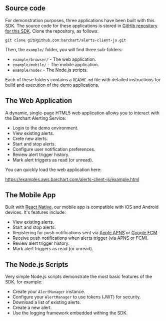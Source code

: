 ## Source code

For demonstration purposes, three applications have been built with this SDK. The source code for these applications is stored in [GitHib repository for this SDK](https://github.com/barchart/alerts-client-js). Clone the repository, as follows:

```shell
git clone git@github.com:barchart/alerts-client-js.git
```

Then, the ```example/``` folder, you will find three sub-folders:

* ```example/browser/``` - The web application.
* ```example/mobile/``` - The mobile application.
* ```example/node/``` - The Node.js scripts.

Each of these folders contains a ```README.md``` file with detailed instructions for build and execution of the demo applications.

## The Web Application

A dynamic, single-page HTML5 web application allows you to interact with the Barchart Alerting Service:

* Login to the demo environment.
* View existing alerts.
* Crete new alerts.
* Start and stop alerts.
* Configure user notification preferences.
* Review alert trigger history.
* Mark alert triggers as read (or unread).

You can quickly load the web application here:

https://examples.aws.barchart.com/alerts-client-js/example.html

## The Mobile App

Built with [React Native](https://reactnative.dev/), our mobile app is compatible with iOS and Android devices. It's features include:

* View existing alerts.
* Start and stop alerts.
* Registering for push notifications sent via [Apple APNS](https://en.wikipedia.org/wiki/Apple_Push_Notification_service) or [Google FCM](https://firebase.google.com/docs/cloud-messaging).
* Receive push notifications when alerts trigger (via APNS or FCM).
* Review alert trigger history.
* Mark alert triggers as read (or unread).

## The Node.js Scripts

Very simple Node.js scripts demonstrate the most basic features of the SDK, for example:

* Create your ```AlertManager``` instance.
* Configure your ```AlertManager``` to use tokens (JWT) for security.
* Download a list of existing alerts.
* Create a new alert.
* Use the logging framework embedded withing the SDK.


